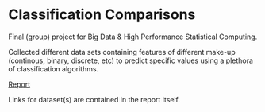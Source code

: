 # Classification Comparisons

Final (group) project for Big Data & High Performance Statistical Computing.

Collected different data sets containing features of different make-up (continous, binary, discrete, etc) to predict specific values using a plethora of classification algorithms. 

[Report](https://github.com/francogonzales/ClassificationComparisons/blob/master/AlgorithmComparisons.pdf)

Links for dataset(s) are contained in the report itself. 
